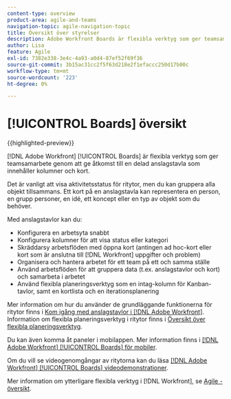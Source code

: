 ```yaml
---
content-type: overview
product-area: agile-and-teams
navigation-topic: agile-navigation-topic
title: Översikt över styrelser
description: Adobe Workfront Boards är flexibla verktyg som ger teamsamarbete genom att ge åtkomst till en delad anslagstavla som innehåller kolumner och kort.
author: Lisa
feature: Agile
exl-id: 7382e338-3e4c-4a93-a0d4-87ef52f69f36
source-git-commit: 3b15ac31cc2f5f63d218e2f1efaccc250d17b00c
workflow-type: tm+mt
source-wordcount: '223'
ht-degree: 0%

---
```


# [!UICONTROL Boards] översikt

{{highlighted-preview}}

[!DNL Adobe Workfront] [!UICONTROL Boards] är flexibla verktyg som ger teamsamarbete genom att ge åtkomst till en delad anslagstavla som innehåller kolumner och kort.

Det är vanligt att visa aktivitetsstatus för ritytor, men du kan gruppera alla objekt tillsammans. Ett kort på en anslagstavla kan representera en person, en grupp personer, en idé, ett koncept eller en typ av objekt som du behöver.

Med anslagstavlor kan du:

* Konfigurera en arbetsyta snabbt
* Konfigurera kolumner för att visa status eller kategori
* Skräddarsy arbetsflöden med öppna kort (antingen ad hoc-kort eller kort som är anslutna till [!DNL Workfront] uppgifter och problem)
* Organisera och hantera arbetet för ett team på ett och samma ställe
* Använd arbetsflöden för att gruppera data (t.ex. anslagstavlor och kort) och samarbeta i arbetet
* Använd flexibla planeringsverktyg som en intag-kolumn för Kanban-tavlor, <span class="preview">samt en kortlista och en iterationsplanering</span>

Mer information om hur du använder de grundläggande funktionerna för ritytor finns i [Kom igång med anslagstavlor i [!DNL Adobe Workfront]](../agile/get-started-with-boards/get-started-with-boards.md). Information om flexibla planeringsverktyg i ritytor finns i [Översikt över flexibla planeringsverktyg](/help/quicksilver/agile/use-boards-agile-planning-tools/agile-planning-tools-overview.md).

Du kan även komma åt paneler i mobilappen. Mer information finns i [[!DNL Adobe Workfront] [!UICONTROL Boards] för mobiler](/help/quicksilver/workfront-basics/mobile-apps/using-the-workfront-mobile-app/mobile-boards.md).

Om du vill se videogenomgångar av ritytorna kan du läsa [[!DNL Adobe Workfront] [!UICONTROL Boards] videodemonstrationer](/help/quicksilver/agile/get-started-with-boards/boards-video-demonstrations.md).

Mer information om ytterligare flexibla verktyg i [!DNL Workfront], se [Agile - översikt](../agile/agile-overview.md).
